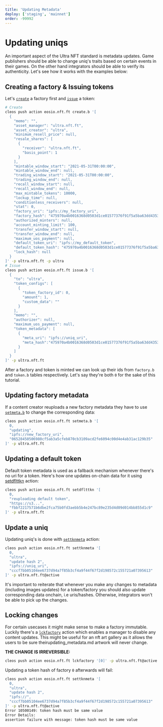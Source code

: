```yaml
---
title: 'Updating Metadata'
deploy: ['staging', 'mainnet']
order: -99992
---
```


# Updating uniqs

An important aspect of the Ultra NFT standard is metadata updates. Game publishers should be able to change uniq's traits based on certain events in their games. On the other hand integrators should be able to verify its authenticity. Let's see how it works with the examples below:

## Creating a factory & Issuing tokens

Let's [`create`](../../../blockchain/contracts/nft-contract/nft-actions/create.b.md) a factory first and [`issue`](../../../blockchain/contracts/nft-contract/nft-actions/issue.b.md) a token:
```sh
# Create
cleos push action eosio.nft.ft create.b '[
  {
    "memo": "",
    "asset_manager": "ultra.nft.ft",
    "asset_creator": "ultra",
    "minimum_resell_price": null,
    "resale_shares": [
      {
        "receiver": "ultra.nft.ft",
        "basis_point": 1
      }
    ],
    "mintable_window_start": "2021-05-31T00:00:00",
    "mintable_window_end": null,
    "trading_window_start": "2021-05-31T00:00:00",
    "trading_window_end": null,
    "recall_window_start": null,
    "recall_window_end": null,
    "max_mintable_tokens": 10000,
    "lockup_time": null,
    "conditionless_receivers": null,
    "stat": 0,
    "factory_uri": "ipfs://my_factory_uri",
    "factory_hash": "475970a4b0016368d0503d1ce01577376f91f5a5ba63dd4353683bd95101b88d",
    "authorized_minters": null,
    "account_minting_limit": 100,
    "transfer_window_start": null,
    "transfer_window_end": null,
    "maximum_uos_payment": null,
    "default_token_uri": "ipfs://my_default_token",
    "default_token_hash": "475970a4b0016368d0503d1ce01577376f91f5a5ba63dd4353683bd95101b88d",
    "lock_hash": null
  }
]' -p ultra.nft.ft -p ultra
# Issue
cleos push action eosio.nft.ft issue.b '[
  {
    "to": "ultra",
    "token_configs": [
      {
        "token_factory_id": 0,
        "amount": 1,
        "custom_data": ""
      }
    ],
    "memo": "",
    "authorizer": null,
    "maximum_uos_payment": null,
    "token_metadata": [
      {
        "meta_uri": "ipfs://uniq_uri",
        "meta_hash":"475970a4b0016368d0503d1ce01577376f91f5a5ba63dd4353683bd95101b88d"
      }
    ]
  }
]' -p ultra.nft.ft

```

After a factory and token is minted we can look up their ids from `factory.b` and `token.b` tables respectively. Let's say they're both `0` for the sake of this tutorial.

## Updating factory metadata

If a content creator reuploads a new factory metadata they have to use [`setmeta.b`](../../../blockchain/contracts/nft-contract/nft-actions/091_setmeta.b.md) to change the corresponding data:

```sh
cleos push action eosio.nft.ft setmeta.b '[
  0,
  "updating",
  "ipfs://new_factory_uri",
  "06528450506980cf5ab3a5cfeb870cb3109acd2fe6094c00d4e4ab31ac129b35"
]' -p ultra.nft.ft
```

## Updating a default token

Default token metadata is used as a fallback mechanism whenever there's no uri for a token. Here's how one updates on-chain data for it using [setdflttkn](../../../blockchain/contracts/nft-contract/nft-actions/setdflttkn.md) action:

```sh
cleos push action eosio.nft.ft setdflttkn '[
  0,
  "reuploading default token",
  "https://s3...",
  "fbbf2217571b6dbe2fca75b0fd3aebb5b4e247bc89e235d4d09d014bb855d1c9"
]' -p ultra.nft.ft
```

## Update a uniq

Updating uniq's is done with [`settknmeta`](../../../blockchain/contracts/nft-contract/nft-actions/settknmeta.md) action:

```sh
cleos push action eosio.nft.ft settknmeta '[
  0,
  "ultra",
  "update hash 2",
  "ipfs://uniq_uri",
  "cccf7bb05104ee6737d94a7f85b3cf4a9f44f67f2d198572c155721a07395613"
]' -p ultra.nft.ft@active
```

It's important to reiterate that whenever you make any changes to metadata (including images updates) for a token/factory you should also update corresponding data onchain, i.e uris/hashes. Otherwise, integrators won't be able to pick up the changes.

## Locking changes

For certain usecases it might make sense to make a factory immutable. Luckily there's a [`lckfactory`](../../../blockchain/contracts/nft-contract/nft-actions/lckfactory.md) action which enables a manager to disable any content updates. This might be useful for an nft art gallery as it allows the users to be sure theirupdating_metadata.md artwork will never change.

**THE CHANGE IS IRREVERSIBLE:**

```sh
cleos push action eosio.nft.ft lckfactory '[0]' -p ultra.nft.ft@active
```

Updating a token hash of factory `0` afterwards will fail:

```sh
cleos push action eosio.nft.ft settknmeta '[
  0,
  "ultra",
  "update hash 2",
  "ipfs://",
  "cccf7bb05104ee6737d94a7f85b3cf4a9f44f67f2d198572c155721a07395613"
]' -p ultra.nft.ft@active
Error 10500149: token hash must be same value
Error Details:
assertion failure with message: token hash must be same value
```